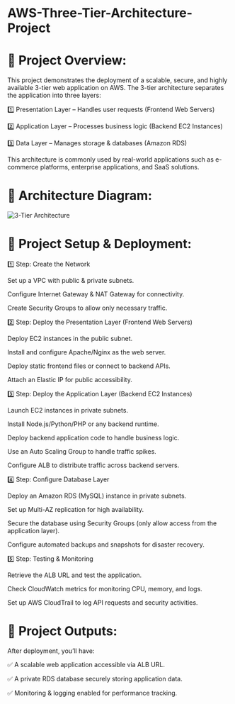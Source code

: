 # AWS-Three-Tier-Architecture-Project
# 📌 Project Overview:
This project demonstrates the deployment of a scalable, secure, and highly available 3-tier web application on AWS. The 3-tier architecture separates the application into three layers:

1️⃣ Presentation Layer – Handles user requests (Frontend Web Servers)

2️⃣ Application Layer – Processes business logic (Backend EC2 Instances)

3️⃣ Data Layer – Manages storage & databases (Amazon RDS)

This architecture is commonly used by real-world applications such as e-commerce platforms, enterprise applications, and SaaS solutions.

# 📸 Architecture Diagram:
![3-Tier Architecture](https://github.com/user-attachments/assets/450f1f1d-7413-41d8-a59a-7964e9847322)

# 🚀 Project Setup & Deployment:

1️⃣ Step: Create the Network

Set up a VPC with public & private subnets.

Configure Internet Gateway & NAT Gateway for connectivity.

Create Security Groups to allow only necessary traffic.

2️⃣ Step: Deploy the Presentation Layer (Frontend Web Servers)

Deploy EC2 instances in the public subnet.

Install and configure Apache/Nginx as the web server.

Deploy static frontend files or connect to backend APIs.

Attach an Elastic IP for public accessibility.

3️⃣ Step: Deploy the Application Layer (Backend EC2 Instances)

Launch EC2 instances in private subnets.

Install Node.js/Python/PHP or any backend runtime.

Deploy backend application code to handle business logic.

Use an Auto Scaling Group to handle traffic spikes.

Configure ALB to distribute traffic across backend servers.

4️⃣ Step: Configure Database Layer

Deploy an Amazon RDS (MySQL) instance in private subnets.

Set up Multi-AZ replication for high availability.

Secure the database using Security Groups (only allow access from the application layer).

Configure automated backups and snapshots for disaster recovery.

5️⃣ Step: Testing & Monitoring

Retrieve the ALB URL and test the application.

Check CloudWatch metrics for monitoring CPU, memory, and logs.

Set up AWS CloudTrail to log API requests and security activities.

# 📌 Project Outputs:
After deployment, you’ll have:

✅ A scalable web application accessible via ALB URL.

✅ A private RDS database securely storing application data.

✅ Monitoring & logging enabled for performance tracking.

